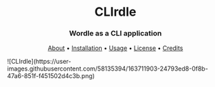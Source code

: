 <h1 align="center">CLIrdle</h1>
<h3 align="center">Wordle as a CLI application</h3>
<p align="center">
  <a href="#about">About</a>
  •
  <a href="#installation">Installation</a>
  •
  <a href="#usage">Usage</a>
  •
  <a href="#license">License</a>
  •
  <a href="#credits">Credits</a>
</p>![CLIrdle](https://user-images.githubusercontent.com/58135394/163711903-24793ed8-0f8b-47a6-851f-f451502d4c3b.png)

